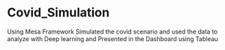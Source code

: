# Covid_Simulation
Using Mesa Framework Simulated the covid scenario and used the data to analyze with Deep learning and Presented in the Dashboard using Tableau
